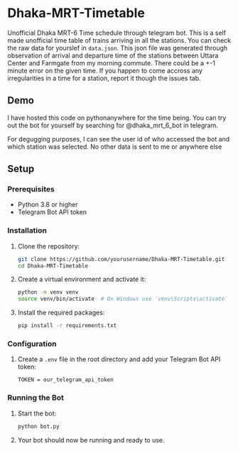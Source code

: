 # Dhaka-MRT-Timetable
Unofficial Dhaka MRT-6 Time schedule through telegram bot. This is a self made unofficial time table of trains arriving in all the stations. You can check the raw data for yourslef in ```data.json```. This json file was generated through observation of arrival and departure time of the stations between Uttara Center and Farmgate from my morning commute. There could be a +-1 minute error on the given time. If you happen to come accross any irregularities in a time for a station, report it though the issues tab.

## Demo
I have hosted this code on pythonanywhere for the time being. You can try out the bot for yourself by searching for @dhaka_mrt_6_bot in telegram.

For degugging purposes, I can see the user id of who accessed the bot and which station was selected. No other data is sent to me or anywhere else

## Setup
### Prerequisites
- Python 3.8 or higher
- Telegram Bot API token

### Installation
1. Clone the repository:
    ```sh
    git clone https://github.com/yourusername/Dhaka-MRT-Timetable.git
    cd Dhaka-MRT-Timetable
    ```

2. Create a virtual environment and activate it:
    ```sh
    python -m venv venv
    source venv/bin/activate  # On Windows use `venv\Scripts\activate`
    ```

3. Install the required packages:
    ```sh
    pip install -r requirements.txt
    ```

### Configuration
1. Create a `.env` file in the root directory and add your Telegram Bot API token:
    ```env
    TOKEN = our_telegram_api_token
    ```

### Running the Bot
1. Start the bot:
    ```sh
    python bot.py
    ```

2. Your bot should now be running and ready to use.
